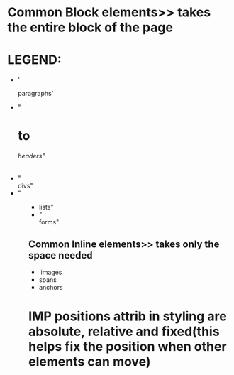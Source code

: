 # Common Block elements>> takes the entire block of the page

LEGEND:
=======
- '<p> paragraphs'
- "<h1> to <h6> headers"
- "<div> divs"
- "<ol><ul><li> lists"
- "<form> forms"

## Common Inline elements>> takes only the space needed
- <img> images
- <span> spans
- <a> anchors

# IMP positions attrib in styling are absolute, relative and fixed(this helps fix the position when other elements can move)
